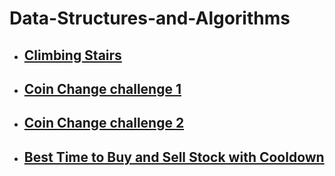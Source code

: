 # Data-Structures-and-Algorithms
* ##  [Climbing Stairs]( https://hem-kant.blogspot.com/2022/10/data-structures-and-algorithms-problem-1-climbingstairs.html) 
* ##  [Coin Change challenge 1]( https://hem-kant.blogspot.com/2022/10/data-structures-and-algorithms-problem-2-coin-change-challenge-1.html) 
* ##  [Coin Change challenge 2]( https://hem-kant.blogspot.com/2022/10/data-structures-and-algorithms-problem-3-coin-change-2.html)
* ##  [Best Time to Buy and Sell Stock with Cooldown]( http://hem-kant.blogspot.com/2022/10/best-time-to-buy-and-sell-stock-with-cooldown.html)
